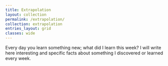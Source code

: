 ```yaml
---
title: Extrapolation
layout: collection
permalink: /extrapolation/
collection: extrapolation
entries_layout: grid
classes: wide
---
```


Every day you learn something new; what did I learn this week? I will write here interesting and specific facts about something I discovered or learned every week.